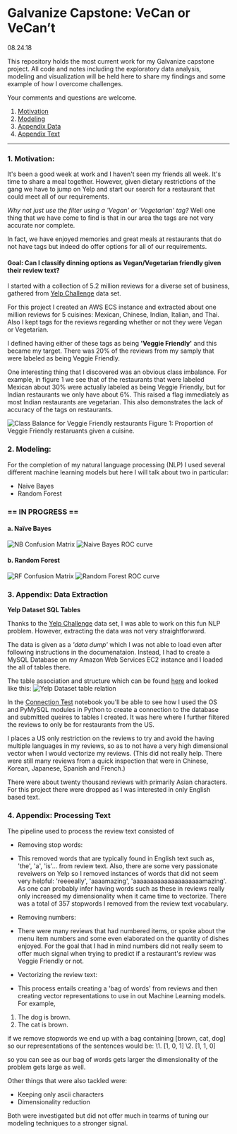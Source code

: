 # Galvanize Capstone: VeCan or VeCan’t 
08.24.18

This repository holds the most current work for my Galvanize capstone project. 
All code and notes including the exploratory data analysis, modeling and visualization
will be held here to share my findings and some example of how I overcome challenges. 

Your comments and questions are welcome.

1. [Motivation](#1-motivation)
2. [Modeling](#2-modeling)
3. [Appendix Data](#3-Appendix-Data-Extraction)
4. [Appendix Text](#4-Appendix-Processing-Text)
<!--- == === == === == === == === == === == === == === == === == === == == --->

---
### 1. Motivation:
It's been a good week at work and I haven't seen my friends all week. It's time 
to share a meal together. However, given dietary restrictions of the gang we have 
to jump on Yelp and start our search for a restaurant that could meet all of our 
requirements. 

*Why not just use the filter using a 'Vegan' or 'Vegetarian' tag?* Well one thing
that we have come to find is that in our area the tags are not very accurate nor 
complete.

In fact, we have enjoyed memories and great meals at restaurants that do not 
have tags but indeed do offer options for all of our requirements.

#### Goal: Can I classify dinning options as Vegan/Vegetarian friendly given their review text?

I started with a collection of 5.2 million reviews for a diverse set of business,
gathered from [Yelp Challenge](https://www.yelp.com/dataset/documentation/sql) data set.


<!--- Can I create a redirected link to Elliot's Medium post so I can get recognition/paid? --->

<!--- == === == === == === == === == === == === == === == === == === == == --->

For this project I created an AWS ECS instance and extracted about one million
reviews for 5 cuisines: Mexican, Chinese, Indian, Italian, and Thai. Also I 
kept tags for the reviews regarding whether or not they were Vegan or Vegetarian.

I defined having either of these tags as being **'Veggie Friendly'** and this
became my target. There was 20% of the reviews from my samply that were labeled
as being Veggie Friendly.

One interesting thing that I discovered was an obvious class imbalance. 
For example, in figure 1 we see that of the restaurants that were labeled Mexican 
about 30% were actually labeled as being Veggie Friendly, but for Indian 
restaurants we only have about 6%. This raised a flag immediately as most Indian 
restaurants are vegetarian. This also demonstrates the lack of accuracy of the 
tags on restaurants.

![Class Balance for Veggie Friendly restaurants](/imgs/CuisinesFull.png)
Figure 1: Proportion of Veggie Friendly restaruants given a cuisine.

<!--- == === == === == === == === Modeling  === == === == === == === == == --->

### 2. Modeling:
For the completion of my natural language processing (NLP) I used several different
machine learning models but here I will talk about two in particular:
-  Naive Bayes
-  Random Forest


### == IN PROGRESS ==


#### a. Naïve Bayes

![NB Confusion Matrix](/imgs/MNB-CountVect-CMat.png)
![Naive Bayes ROC curve](/imgs/MNB_357StWds_full_countV.png)

<!--- == === == === == === == === == === == === == === == === == === == == --->


#### b. Random Forest

![RF Confusion Matrix](/imgs/RF-CountVect-CMat.png)
![Random Forest ROC curve](/imgs/RF_357StWds_full_countV_SVD.png)

<!--- == === == === == === == === Appendix A === == === == === == === == == --->

### 3. Appendix: Data Extraction
**Yelp Dataset SQL Tables**

Thanks to the [Yelp Challenge](https://www.yelp.com/dataset/documentation/sql) data 
set, I was able to work on this fun NLP problem. However, extracting the data was 
not very straightforward.

The data is given as a *'data dump'* which I was not able to load even after following
instructions in the documenataion. Instead, I had to create a MySQL Database on my
Amazon Web Services EC2 instance and I loaded the all of tables there. 

The table association and structure which can be found 
[here](https://www.yelp.com/dataset/documentation/sql) and looked like this:
![Yelp Dataset table relation](/imgs/yelp_dataset_schema.png)

In the [Connection Test](/ConnectionTest-Review-with-VegColumns.ipynb) notebook
you'll be able to see how I used the OS and PyMySQL modules in Python to create
a connection to the database and submitted queires to tables I created. It was 
here where I further filtered the reviews to only be for restaurants from the US.

I places a US only restriction on the reviews to try and avoid the having multiple
languages in my reviews, so as to not have a very high dimensional vector when
I would vectorize my reviews. (This did not really help. There were still many
reviews from a quick inspection that were in Chinese, Korean, Japanese, 
Spanish and French.)

There were about twenty thousand reviews with primarily Asian characters. For 
this project there were dropped as I was interested in only English based text.

<!--- == === == === == === == === == === == === == === == === == === == == --->

<!--- == === == === == === == === Appendix B === == === == === == === == == --->

### 4. Appendix: Processing Text

The pipeline used to process the review text consisted of
-  Removing stop words:
*  This removed words that are typically found in English text such as, 'the', 
'a', 'is'... from review text. Also, there are some very passionate reveiwers
on Yelp so I removed instances of words that did not seem very helpful: 'reeeeally',
'aaaamazing', 'aaaaaaaaaaaaaaaaaaaamazing'. As one can probably infer having
words such as these in reviews really only increased my dimensionality when 
it came time to vectorize. There was a total of 357 stopwords I removed from 
the review text vocabulary. 
-  Removing numbers:
*  There were many reviews that had numbered items, or spoke about the menu item
numbers and some even elaborated on the quantity of dishes enjoyed. For the goal
that I had in mind numbers did not really seem to offer much signal when trying 
to predict if a restaurant's review was Veggie Friendly or not.
-  Vectorizing the review text:
*  This process entails creating a 'bag of words' from reviews and then creating 
vector representations to use in out Machine Learning models. For example, 
1.  The dog is brown.
2.  The cat is brown. 

if we remove stopwords we end up with a bag containing [brown, cat, dog] so our
representations of the sentences would be:
\1.  [1, 0, 1]
\2.  [1, 1, 0]

so you can see as our bag of words gets larger the dimensionality of the problem 
gets large as well. 

Other things that were also tackled were:
-  Keeping only ascii characters
-  Dimensionality reduction

Both were investigated but did not offer much in tearms of tuning our modeling 
techniques to a stronger signal. 